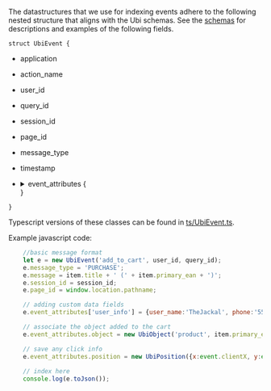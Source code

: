 The datastructures that we use for indexing events adhere to the following nested structure that aligns with the Ubi schemas.  See the [schemas](.././schemas.md) for descriptions and examples of the following fields.

`struct UbiEvent {`
- application
- action_name
- user_id
- query_id
- session_id
- page_id
- message_type
- timestamp
- <details>
	<summary>event_attributes {</summary>
	<p>

  - <details>
  	<summary>position {</summary>

  		- ordinal
  		- x
  		- y
  		- trail
  	}
  	</details>
  - <details>
  	<summary>object {</summary>

  		- internal_id
  		- object_id
  		- object_type
  		- description
  		- object_details /
        - object_details.json
  		}
  	</details>
	}
  </details>}
`}`

Typescript versions of these classes can be found in [ts/UbiEvent.ts](./ts/UbiEvent.ts).

Example javascript code:
```js
	//basic message format
    let e = new UbiEvent('add_to_cart', user_id, query_id);
    e.message_type = 'PURCHASE';
    e.message = item.title + ' (' + item.primary_ean + ')';
    e.session_id = session_id;
    e.page_id = window.location.pathname;

	// adding custom data fields
	e.event_attributes['user_info'] = {user_name:'TheJackal', phone:'555-555-1234'}

	// associate the object added to the cart
    e.event_attributes.object = new UbiObject('product', item.primary_ean, item.title, item);

	// save any click info
	e.event_attributes.position = new UbiPosition({x:event.clientX, y:event.clientY});
    
	// index here
    console.log(e.toJson());

```

